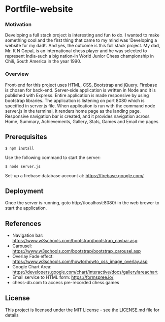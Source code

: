 # Portfile-website

### Motivation
Developing a full stack project is interesting and fun to do. I wanted to make something cool and the first thing that came to my mind was ‘Developing a website for my dad!’. And yes, the outcome is this full stack project. My dad, Mr. K N Gopal, is an international chess player and he was selected to represent India-such a big nation-in World Junior Chess championship in Chili, South America in the year 1990.

### Overview
Front-end for this project uses HTML, CSS, Bootstrap and jQuery. Firebase is chosen for back-end. Server-side application is written in Node and it is published with Express. Entire application is made responsive by using bootstrap libraries. The application is listening on port 8080 which is specified in server.js file. When application is run with the command node server.js in the terminal, it renders home page as the landing page. Responsive navigation bar is created, and it provides navigation across Home, Summary, Achievements, Gallery, Stats, Games and Email me pages.

## Prerequisites
```
$ npm install
```
Use the following command to start the server:
```
$ node server.js
```
Set-up a firebase database account at: https://firebase.google.com/

## Deployment
Once the server is running, goto http://localhost:8080/ in the web brower to start the application. 

## References
- Navigation bar: https://www.w3schools.com/bootstrap/bootstrap_navbar.asp
- Carousel: https://www.w3schools.com/bootstrap/bootstrap_carousel.asp
- Overlay Fade effect: https://www.w3schools.com/howto/howto_css_image_overlay.asp
- Google Chart Area: https://developers.google.com/chart/interactive/docs/gallery/areachart
- Email service to HTML form: https://formspree.io/ 
- chess-db.com to access pre-recorded chess games

## License
This project is licensed under the MIT License - see the LICENSE.md file for details
